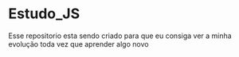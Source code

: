 # Estudo_JS
Esse repositorio esta sendo criado para que eu consiga ver a minha evolução toda vez que aprender algo novo
